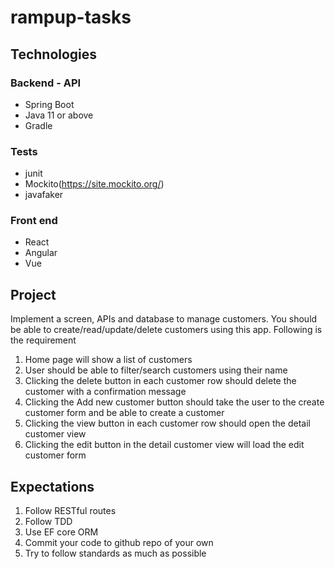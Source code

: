 # rampup-tasks

## Technologies

### Backend - API

- Spring Boot
- Java 11 or above
- Gradle

### Tests

- junit 
- Mockito(https://site.mockito.org/)
- javafaker

### Front end

- React
- Angular 
- Vue

## Project

Implement a screen, APIs and database to manage customers. You should be able to create/read/update/delete customers using this app. Following is the requirement

1. Home page will show a list of customers
2. User should be able to filter/search customers using their name
3. Clicking the delete button in each customer row should delete the customer with a confirmation message
4. Clicking the Add new customer button should take the user to the create customer form and be able to create a customer
5. Clicking the view button in each customer row should open the detail customer view
6. Clicking the edit button in the detail customer view will load the edit customer form

## Expectations

1. Follow RESTful routes
2. Follow TDD
3. Use EF core ORM
4. Commit your code to github repo of your own
5. Try to follow standards as much as possible
